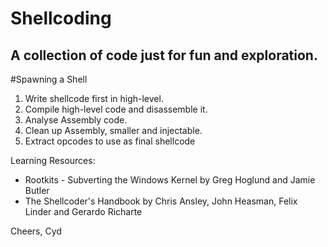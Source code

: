 Shellcoding
=======
A collection of code just for fun and exploration.
-----------

#Spawning a Shell
1. Write shellcode first in high-level.
2. Compile high-level code and disassemble it.
3. Analyse Assembly code.
4. Clean up Assembly, smaller and injectable.
5. Extract opcodes to use as final shellcode

Learning Resources:
- Rootkits - Subverting the Windows Kernel by Greg Hoglund and Jamie Butler
- The Shellcoder's Handbook by Chris Ansley, John Heasman, Felix Linder and Gerardo Richarte

Cheers,
Cyd

